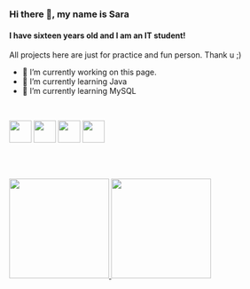 

### Hi there 👋, my name is Sara
#### I have sixteen years old and I am an IT student!

All projects here are just for practice and fun person. Thank u ;) 

- 🔭 I’m currently working on this page. 
- 🌱 I’m currently learning Java 
- 🌱 I’m currently learning MySQL 
<br/>

<img src="https://cdn.jsdelivr.net/gh/devicons/devicon/icons/mysql/mysql-original.svg" width="40" height="40"/>  <img src="https://cdn.jsdelivr.net/gh/devicons/devicon/icons/html5/html5-original.svg" width="40" height="40"/>  <img src="https://cdn.jsdelivr.net/gh/devicons/devicon/icons/css3/css3-original.svg" width="40" height="40"/>  <img src="https://cdn.jsdelivr.net/gh/devicons/devicon/icons/java/java-original.svg" width="40" height="40"/>

<br/><br/>

<div>
<a href="https://github.com/saraferreira10">
<img height="180em" src="https://github-readme-stats.vercel.app/api/top-langs/?username=saraferreira10&layout=compact&langs_count=7&theme=dracula"/> <img height="180em" src="https://github-readme-stats.vercel.app/api?username=saraferreira10&show_icons=true&theme=dracula&include_all_commits=true&count_private=true"/>
</div>
          

